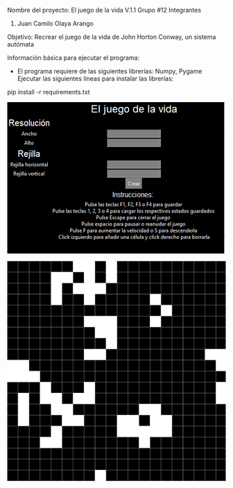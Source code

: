 Nombre del proyecto: El juego de la vida V.1.1
Grupo #12
Integrantes
1. Juan Camilo Olaya Arango

Objetivo: Recrear el juego de la vida de John Horton Conway, un sistema autómata

Información básica para ejecutar el programa: 

- El programa requiere de las siguientes librerías: Numpy, Pygame
Ejecutar las siguientes líneas para instalar las librerías:

pip install -r requirements.txt

![Launcher](launcher.png)

![Juego](game.png)
